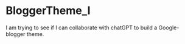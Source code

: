 # BloggerTheme_I
I am trying to see if I can collaborate with chatGPT to build a Google-blogger theme.
